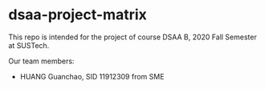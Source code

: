 # dsaa-project-matrix

This repo is intended for the project of course DSAA B, 2020 Fall Semester at SUSTech.

Our team members:

- HUANG Guanchao, SID 11912309 from SME
